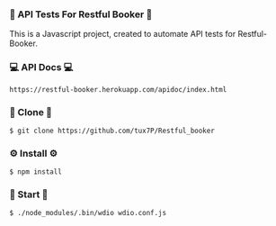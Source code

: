 ### :mega: API Tests For Restful Booker :mega:
This is a Javascript project, created to automate API tests for Restful-Booker.

### :computer: API Docs :computer: 
```
https://restful-booker.herokuapp.com/apidoc/index.html
```

### :page_with_curl: Clone :page_with_curl:
```
$ git clone https://github.com/tux7P/Restful_booker
```

### :gear: Install :gear: 
```
$ npm install
```

### :runner: Start :runner:
```
$ ./node_modules/.bin/wdio wdio.conf.js
```